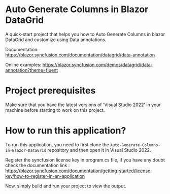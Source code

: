 # Auto Generate Columns in Blazor DataGrid

A quick-start project that helps you how to Auto Generate Columns in blazor DataGrid and customize using Data annotations. 

Documentation: https://blazor.syncfusion.com/documentation/datagrid/data-annotation

Online examples: https://blazor.syncfusion.com/demos/datagrid/data-annotation?theme=fluent

# Project prerequisites
Make sure that you have the latest versions of 'Visual Studio 2022' in your machine before starting to work on this project.
# How to run this application?
To run this application, you need to first clone the <code>Auto-Generate-Columns-in-Blazor-DataGrid</code> repository and then open it in Visual Studio 2022.

Register the syncfusion license key in program.cs file, if you have any doubt check the documentation link : https://blazor.syncfusion.com/documentation/getting-started/license-key/how-to-register-in-an-application

Now, simply build and run your project to view the output.
